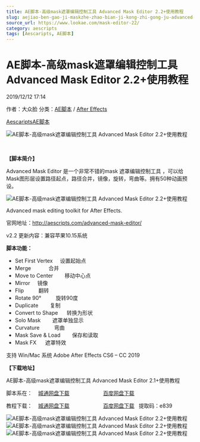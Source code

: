 ```yaml
---
title: AE脚本-高级mask遮罩编辑控制工具 Advanced Mask Editor 2.2+使用教程
slug: aejiao-ben-gao-ji-maskzhe-zhao-bian-ji-kong-zhi-gong-ju-advanced-mask-editor-2-2-shi-yong-jiao-cheng
source_url: https://www.lookae.com/mask-editor-22/
category: aescripts
tags: [Aescaripts, AE脚本]
---
```

# AE脚本-高级mask遮罩编辑控制工具 Advanced Mask Editor 2.2+使用教程

2019/12/12 17:14

作者：大众脸
分类：[AE脚本](https://www.lookae.com/after-effects/aescripts/) / [After Effects](https://www.lookae.com/after-effects/)

[Aescaripts](https://www.lookae.com/tag/aescaripts/)[AE脚本](https://www.lookae.com/tag/ae%e8%84%9a%e6%9c%ac/)

![AE脚本-高级mask遮罩编辑控制工具 Advanced Mask Editor 2.2+使用教程](https://www.lookae.com/wp-content/uploads/2019/08/Advanced-Mask-Editor-.jpg "AE脚本-高级mask遮罩编辑控制工具 Advanced Mask Editor 2.2+使用教程-LookAE.com")

﻿

**【脚本简介】**

Advanced Mask Editor 是一个非常不错的mask 遮罩编辑控制工具 ，可以给Mask图形层设置路径起点，路径合并，镜像，旋转，弯曲等。拥有50种动画预设。

![AE脚本-高级mask遮罩编辑控制工具 Advanced Mask Editor 2.2+使用教程](https://aescripts.com/media/catalog/product/p/r/presets_1.gif "AE脚本-高级mask遮罩编辑控制工具 Advanced Mask Editor 2.2+使用教程-LookAE.com")

Advanced mask editing toolkit for After Effects.

官网地址：http://aescripts.com/advanced-mask-editor/

v2.2 更新内容：兼容苹果10.15系统

**脚本功能：**

* Set First Vertex     设置起始点
* Merge            合并
* Move to Center        移动中心点
* Mirror     镜像
* Flip          翻转
* Rotate 90°          旋转90度
* Duplicate        复制
* Convert to Shape      转换为形状
* Solo Mask        遮罩单独显示
* Curvature          弯曲
* Mask Save & Load        保存和读取
* Mask FX      遮罩特效

支持 Win/Mac 系统 Adobe After Effects CS6 – CC 2019

**【下载地址】**

AE脚本-高级mask遮罩编辑控制工具 Advanced Mask Editor 2.1+使用教程

脚本系在：    [城通网盘下载](https://tc5.us/file/680462-413225988)                       [百度网盘下载](https://pan.baidu.com/s/1fEdS1x3D2Q2z64GH1qFWXg)

教程下载：    [城通网盘下载](https://lookae.ctfile.com/fs/680462-391153987)                       [百度网盘下载](https://pan.baidu.com/s/1jsMHgfr9BxuhJVaXCx5EVQ)   提取码：e839

![AE脚本-高级mask遮罩编辑控制工具 Advanced Mask Editor 2.2+使用教程](http://d1ro2iqpjs8lwo.cloudfront.net/media/catalog/product/m/e/merge.gif "Merge")  
![AE脚本-高级mask遮罩编辑控制工具 Advanced Mask Editor 2.2+使用教程](http://d1ro2iqpjs8lwo.cloudfront.net/media/catalog/product/c/u/curvature.gif "Curvature")  
![AE脚本-高级mask遮罩编辑控制工具 Advanced Mask Editor 2.2+使用教程](http://d1ro2iqpjs8lwo.cloudfront.net/media/catalog/product/m/i/mirror.gif "Mirror")
